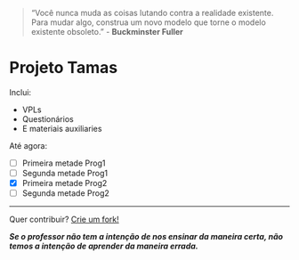 > “Você nunca muda as coisas lutando contra a realidade existente. Para mudar algo, construa um novo modelo que torne o modelo existente obsoleto.” - **Buckminster Fuller**

# Projeto Tamas

Inclui:
- VPLs
- Questionários
- E materiais auxiliaries

Até agora:
- [ ] Primeira metade Prog1 
- [ ] Segunda metade Prog1 
- [x] Primeira metade Prog2 
- [ ] Segunda metade Prog2 

---

Quer contribuir? [Crie um fork!](https://github.com/awayworth/projetotamas/fork)


***Se o professor não tem a intenção de nos ensinar da maneira certa, não temos a intenção de aprender da maneira errada.***
